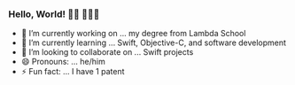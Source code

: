 ### Hello, World! 👋🏻 👨🏻‍💻

<!--
**gerrior/gerrior** is a ✨ _special_ ✨ repository because its `README.md` (this file) appears on your GitHub profile.
- 🤔 I’m looking for help with ... 
- 💬 Ask me about ...
- 📫 How to reach me: ...
-->

- 🔭 I’m currently working on ... my degree from Lambda School
- 🌱 I’m currently learning ... Swift, Objective-C, and software development
- 👯 I’m looking to collaborate on ... Swift projects
- 😄 Pronouns: ... he/him
- ⚡ Fun fact: ... I have 1 patent
